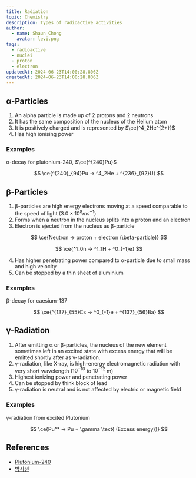 ```yaml
---
title: Radiation
topic: Chemistry
description: Types of radioactive activities
author:
  - name: Shaun Chong
    avatar: levi.png
tags:
  - radioactive
  - nuclei
  - proton
  - electron
updatedAt: 2024-06-23T14:00:28.806Z
createdAt: 2024-06-23T14:00:28.806Z
---
```


## α-Particles

1. An alpha particle is made up of 2 protons and 2 neutrons
2. It has the same composition of the nucleus of the Helium atom
3. It is positively charged and is represented by $\ce{^4_2He^{2+}}$
4. Has high ionising power

### Examples

α-decay for plutonium-240, $\ce{^{240}Pu}$

$$
\ce{^{240}_{94}Pu -> ^4_2He + ^{236}_{92}U}
$$

## β-Particles

1. β-particles are high energy electrons moving at a speed comparable to the speed of light ($3.0 \times 10^8 ms^{-1}$)
2. Forms when a neutron in the nucleus splits into a proton and an electron
3. Electron is ejected from the nucleus as β-particle

$$
\ce{Neutron -> proton + electron (\beta-particle)}
$$

$$
\ce{^1_0n -> ^1_1H + ^0_{-1}e}
$$

4. Has higher penetrating power compared to α-particle due to small mass and high velocity
5. Can be stopped by a thin sheet of aluminium

### Examples

β-decay for caesium-137

$$
\ce{^{137}_{55}Cs -> ^0_{-1}e + ^{137}_{56}Ba}
$$

## γ-Radiation

1. After emitting α or β-particles, the nucleus of the new element sometimes left in an excited state with excess energy that will be emitted shortly after as γ-radiation.
2. γ-radiation, like X-ray, is high-energy electromagnetic radiation with very short wavelength ($10^{-10}$ to $10^{-12}$ m)
3. Highest ionizing power and penetrating power
4. Can be stopped by think block of lead
5. γ-radiation is neutral and is not affected by electric or magnetic field

### Examples

γ-radiation from excited Plutonium

$$
\ce{Pu^* -> Pu + \gamma \text{ (Excess energy)}}
$$

## References

- [Plutonium-240](https://en.wikipedia.org/wiki/Plutonium-240)
- [방사선](https://namu.wiki/w/%EB%B0%A9%EC%82%AC%EC%84%A0)
